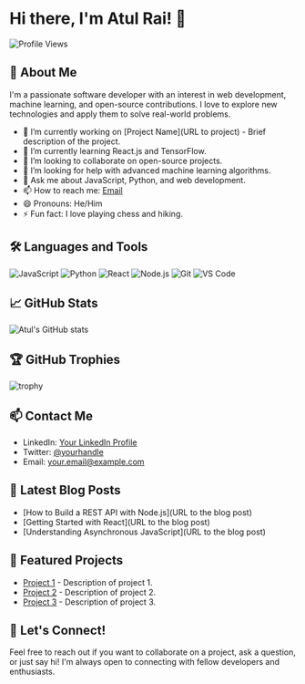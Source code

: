 # Hi there, I'm Atul Rai! 👋

![Profile Views](https://komarev.com/ghpvc/?username=atulrai056&color=blue)

## 🚀 About Me

I'm a passionate software developer with an interest in web development, machine learning, and open-source contributions. I love to explore new technologies and apply them to solve real-world problems.

- 🔭 I’m currently working on [Project Name](URL to project) - Brief description of the project.
- 🌱 I’m currently learning React.js and TensorFlow.
- 👯 I’m looking to collaborate on open-source projects.
- 🤔 I’m looking for help with advanced machine learning algorithms.
- 💬 Ask me about JavaScript, Python, and web development.
- 📫 How to reach me: [Email](mailto:your.email@example.com)
- 😄 Pronouns: He/Him
- ⚡ Fun fact: I love playing chess and hiking.

## 🛠️ Languages and Tools

![JavaScript](https://img.shields.io/badge/-JavaScript-black?style=flat-square&logo=javascript)
![Python](https://img.shields.io/badge/-Python-black?style=flat-square&logo=python)
![React](https://img.shields.io/badge/-React-black?style=flat-square&logo=react)
![Node.js](https://img.shields.io/badge/-Node.js-black?style=flat-square&logo=node.js)
![Git](https://img.shields.io/badge/-Git-black?style=flat-square&logo=git)
![VS Code](https://img.shields.io/badge/-VS%20Code-black?style=flat-square&logo=visual-studio-code)

## 📈 GitHub Stats

![Atul's GitHub stats](https://github-readme-stats.vercel.app/api?username=atulrai056&show_icons=true&theme=radical)

## 🏆 GitHub Trophies

![trophy](https://github-profile-trophy.vercel.app/?username=atulrai056&theme=onedark)

## 📫 Contact Me

- LinkedIn: [Your LinkedIn Profile](https://www.linkedin.com/in/yourprofile)
- Twitter: [@yourhandle](https://twitter.com/yourhandle)
- Email: [your.email@example.com](mailto:your.email@example.com)

## 📝 Latest Blog Posts

<!-- BLOG-POST-LIST:START -->
- [How to Build a REST API with Node.js](URL to the blog post)
- [Getting Started with React](URL to the blog post)
- [Understanding Asynchronous JavaScript](URL to the blog post)
<!-- BLOG-POST-LIST:END -->

## 🌟 Featured Projects

- [Project 1](https://github.com/atulrai056/project1) - Description of project 1.
- [Project 2](https://github.com/atulrai056/project2) - Description of project 2.
- [Project 3](https://github.com/atulrai056/project3) - Description of project 3.

## 📢 Let's Connect!

Feel free to reach out if you want to collaborate on a project, ask a question, or just say hi! I'm always open to connecting with fellow developers and enthusiasts.

